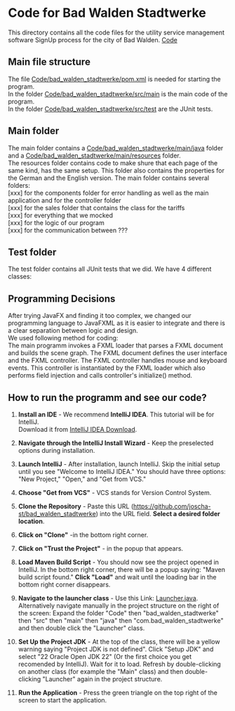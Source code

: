 # Code for Bad Walden Stadtwerke

This directory contains all the code files for the utility service management software SignUp process for the city of Bad Walden. [Code](bad_walden_stadtwerke)

## Main file structure

The file [Code/bad_walden_stadtwerke/pom.xml](bad_walden_stadtwerke/pom.xml) is needed for starting the program. <br>
In the folder [Code/bad_walden_stadtwerke/src/main](bad_walden_stadtwerke/src/main) is the main code of the program. <br>
In the folder [Code/bad_walden_stadtwerke/src/test](bad_walden_stadtwerke/src/test) are the JUnit tests. 

## Main folder

The main folder contains a [Code/bad_walden_stadtwerke/main/java](bad_walden_stadtwerke/main/java) folder and a [Code/bad_walden_stadtwerke/main/resources](bad_walden_stadtwerke/main/resources) folder. <br>
The resources folder contains code to make shure that each page of the same kind, has the same setup. This folder also contains the properties for the German and the English version. 
The main folder contains several folders: <br>
[xxx] for the components folder for error handling as well as the main application and for the controller folder<br>
[xxx] for the sales folder that contains the class for the tariffs <br>
[xxx] for everything that we mocked<br>
[xxx] for the logic of our program<br>
[xxx] for the communication between ???<br>


## Test folder

The test folder contains all JUnit tests that we did. We have 4 different classes:<br>


## Programming Decisions

After trying JavaFX and finding it too complex, we changed our programming language to JavaFXML as it is easier to integrate and there is a clear separation between logic and design.<br>
We used following method for coding:<br>
The main programm invokes a FXML loader that parses a FXML document and builds the scene graph. The FXML document defines the user interface and the FXML controller. The FXML controller handles mouse and keyboard events. This controller is instantiated by the FXML loader which also performs field injection and calls controller's initialize() method.


## How to run the programm and see our code?

1. **Install an IDE** - We recommend **IntelliJ IDEA**. This tutorial will be for IntelliJ.  
   Download it from [IntelliJ IDEA Download](https://www.jetbrains.com/idea/download/?fromIDE=&section=windows).

2. **Navigate through the IntelliJ Install Wizard** - Keep the preselected options during installation.

3. **Launch IntelliJ** - After installation, launch IntelliJ. Skip the initial setup until you see "Welcome to IntelliJ IDEA." You should have three options: "New Project," "Open," and "Get from VCS."

4. **Choose "Get from VCS"** - VCS stands for Version Control System.

5. **Clone the Repository** - Paste this URL (https://github.com/joscha-st/bad_walden_stadtwerke) into the URL field. **Select a desired folder location**.

6. **Click on "Clone"** -in the bottom right corner.

7. **Click on "Trust the Project"** - in the popup that appears.

8. **Load Maven Build Script** - You should now see the project opened in IntelliJ. In the bottom right corner, there will be a popup saying: "Maven build script found." **Click "Load"** and wait until the loading bar in the bottom right corner disappears.

9. **Navigate to the launcher class** - Use this Link: [Launcher.java](Code/bad_walden_stadtwerke/src/main/java/com/bad_walden_stadtwerke/Launcher.java). Alternatively navigate manually in the project structure on the right of the screen: Expand the folder "Code" then "bad_walden_stadtwerke" then "src" then "main" then "java" then "com.bad_walden_stadtwerke" and then double click the "Launcher" class.

10. **Set Up the Project JDK** - At the top of the class, there will be a yellow warning saying "Project JDK is not defined". Click "Setup JDK" and select "22 Oracle Open JDK 22" (Or the first choice you get recomended by IntelliJ). Wait for it to load. Refresh by double-clicking on another class (for example the "Main" class) and then double-clicking "Launcher" again in the project structure.

11. **Run the Application** - Press the green triangle on the top right of the screen to start the application.



